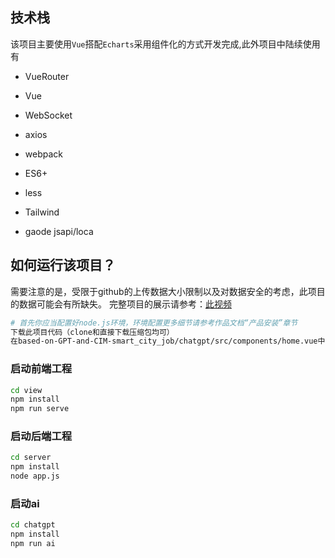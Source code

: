## 技术栈

该项目主要使用`Vue`搭配`Echarts`采用组件化的方式开发完成,此外项目中陆续使用有

- VueRouter

- Vue

- WebSocket

- axios

- webpack

- ES6+

- less

- Tailwind

- gaode jsapi/loca

    

## 如何运行该项目？

需要注意的是，受限于github的上传数据大小限制以及对数据安全的考虑，此项目的数据可能会有所缺失。
完整项目的展示请参考：[此视频](https://www.bilibili.com/video/BV1R14y1o7uA/?spm_id_from=333.999.list.card_archive.click&vd_source=9dea8aaf0b6976c9a20c7136109ec77f)

```bash
# 首先你应当配置好node.js环境，环境配置更多细节请参考作品文档“产品安装”章节
下载此项目代码（clone和直接下载压缩包均可）
在based-on-GPT-and-CIM-smart_city_job/chatgpt/src/components/home.vue中，根据注释完成一些信息的更改以正常使用Urban_GPT
```

### 启动前端工程

```bash
cd view
npm install
npm run serve
```

### 启动后端工程

```bash
cd server
npm install
node app.js
```

### 启动ai

 ```bash
 cd chatgpt
 npm install 
 npm run ai
 ```
